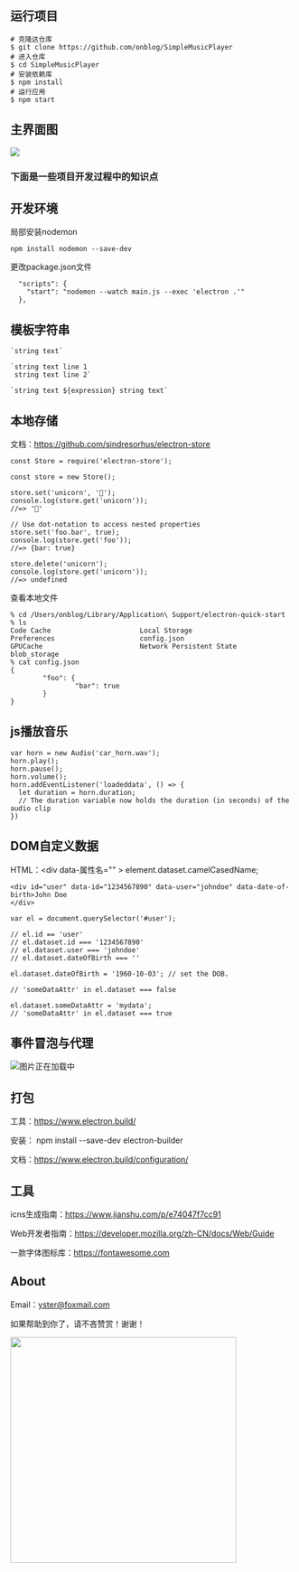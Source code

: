 ## 运行项目

```
# 克隆这仓库
$ git clone https://github.com/onblog/SimpleMusicPlayer
# 进入仓库
$ cd SimpleMusicPlayer
# 安装依赖库
$ npm install
# 运行应用
$ npm start
```

## 主界面图

![](https://user-images.githubusercontent.com/31175877/67552484-d0396980-f73d-11e9-9b57-36d6d096b766.jpg)

### 下面是一些项目开发过程中的知识点

## 开发环境

局部安装nodemon

```
npm install nodemon --save-dev
```
更改package.json文件
```
  "scripts": {
    "start": "nodemon --watch main.js --exec 'electron .'"
  },
```

## 模板字符串

```
`string text`

`string text line 1
 string text line 2`

`string text ${expression} string text`
```

## 本地存储

文档：https://github.com/sindresorhus/electron-store

```
const Store = require('electron-store');

const store = new Store();

store.set('unicorn', '🦄');
console.log(store.get('unicorn'));
//=> '🦄'

// Use dot-notation to access nested properties
store.set('foo.bar', true);
console.log(store.get('foo'));
//=> {bar: true}

store.delete('unicorn');
console.log(store.get('unicorn'));
//=> undefined
```

查看本地文件

```
% cd /Users/onblog/Library/Application\ Support/electron-quick-start
% ls
Code Cache                      Local Storage                   Preferences                     config.json
GPUCache                        Network Persistent State        blob_storage
% cat config.json
{
        "foo": {
                "bar": true
        }
}                                                                                                                                                              
```

## js播放音乐

```
var horn = new Audio('car_horn.wav');
horn.play();
horn.pause();
horn.volume();
horn.addEventListener('loadeddata', () => {
  let duration = horn.duration;
  // The duration variable now holds the duration (in seconds) of the audio clip 
})
```

## DOM自定义数据

HTML：<div data-属性名="" ></div>
element.dataset.camelCasedName;

```
<div id="user" data-id="1234567890" data-user="johndoe" data-date-of-birth>John Doe
</div>

var el = document.querySelector('#user');

// el.id == 'user'
// el.dataset.id === '1234567890'
// el.dataset.user === 'johndoe'
// el.dataset.dateOfBirth === ''

el.dataset.dateOfBirth = '1960-10-03'; // set the DOB.

// 'someDataAttr' in el.dataset === false

el.dataset.someDataAttr = 'mydata';
// 'someDataAttr' in el.dataset === true
```

## 事件冒泡与代理

![图片正在加载中](https://user-images.githubusercontent.com/31175877/67548906-a67c4480-f735-11e9-9ef9-c3d426f4fa92.jpg)

## 打包

工具：https://www.electron.build/

安装： npm install --save-dev electron-builder

文档：https://www.electron.build/configuration/

## 工具

icns生成指南：https://www.jianshu.com/p/e74047f7cc91

Web开发者指南：https://developer.mozilla.org/zh-CN/docs/Web/Guide

一款字体图标库：https://fontawesome.com

## About

Email：[yster@foxmail.com](mailto:yster@foxmail.com)

如果帮助到你了，请不吝赞赏！谢谢！

<img src='https://i.loli.net/2020/01/13/pPoFNwT6fKCZQ2i.png' width="400px" />
